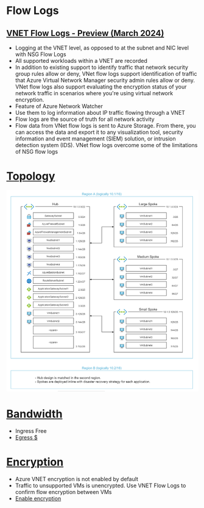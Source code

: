 # Flow Logs
## [VNET Flow Logs - Preview (March 2024)](https://learn.microsoft.com/en-us/azure/network-watcher/vnet-flow-logs-overview)
- Logging at the VNET level, as opposed to at the subnet and NIC level with NSG Flow Logs
- All supported workloads within a VNET are recorded
- In addition to existing support to identify traffic that network security group rules allow or deny, VNet flow logs support identification of traffic that Azure Virtual Network Manager security admin rules allow or deny. VNet flow logs also support evaluating the encryption status of your network traffic in scenarios where you're using virtual network encryption.
- Feature of Azure Network Watcher
- Use them to log information about IP traffic flowing through a VNET
- Flow logs are the source of truth for all network activity
- Flow data from VNet flow logs is sent to Azure Storage. From there, you can access the data and export it to any visualization tool, security information and event management (SIEM) solution, or intrusion detection system (IDS). VNet flow logs overcome some of the limitations of NSG flow logs
# [Topology](https://github.com/Azure/fta-networking/blob/main/doc/topology.md)
[![hub-spoke](https://github.com/Azure/fta-networking/raw/main/png/topology-210726.png)](https://github.com/Azure/fta-networking/raw/main/png/topology-210726.png)

# [Bandwidth](https://azure.microsoft.com/en-us/pricing/details/bandwidth/)
- Ingress Free
- [Egress $](https://azure.microsoft.com/en-us/pricing/details/bandwidth/)

# [Encryption](https://learn.microsoft.com/en-us/azure/virtual-network/virtual-network-encryption-overview)
- Azure VNET encryption is not enabled by default
- Traffic to unsupported VMs is unencrypted. Use VNET Flow Logs to confirm flow encryption between VMs
- [Enable encryption](https://learn.microsoft.com/en-us/azure/virtual-network/how-to-create-encryption-portal#enable-encryption)
